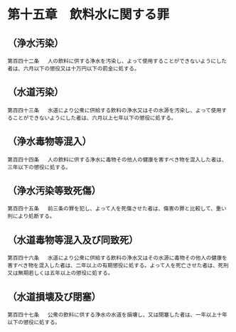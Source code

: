 # 第十五章　飲料水に関する罪

## （浄水汚染）
```
第百四十二条 　人の飲料に供する浄水を汚染し、よって使用することができないようにした者は、六月以下の懲役又は十万円以下の罰金に処する。
```
## （水道汚染）
```
第百四十三条 　水道により公衆に供給する飲料の浄水又はその水源を汚染し、よって使用することができないようにした者は、六月以上七年以下の懲役に処する。
```
## （浄水毒物等混入）
```
第百四十四条 　人の飲料に供する浄水に毒物その他人の健康を害すべき物を混入した者は、三年以下の懲役に処する。
```
## （浄水汚染等致死傷）
```
第百四十五条 　前三条の罪を犯し、よって人を死傷させた者は、傷害の罪と比較して、重い刑により処断する。
```
## （水道毒物等混入及び同致死）
```
第百四十六条 　水道により公衆に供給する飲料の浄水又はその水源に毒物その他人の健康を害すべき物を混入した者は、二年以上の有期懲役に処する。よって人を死亡させた者は、死刑又は無期若しくは五年以上の懲役に処する。
```
## （水道損壊及び閉塞）
```
第百四十七条 　公衆の飲料に供する浄水の水道を損壊し、又は閉塞した者は、一年以上十年以下の懲役に処する。
```
